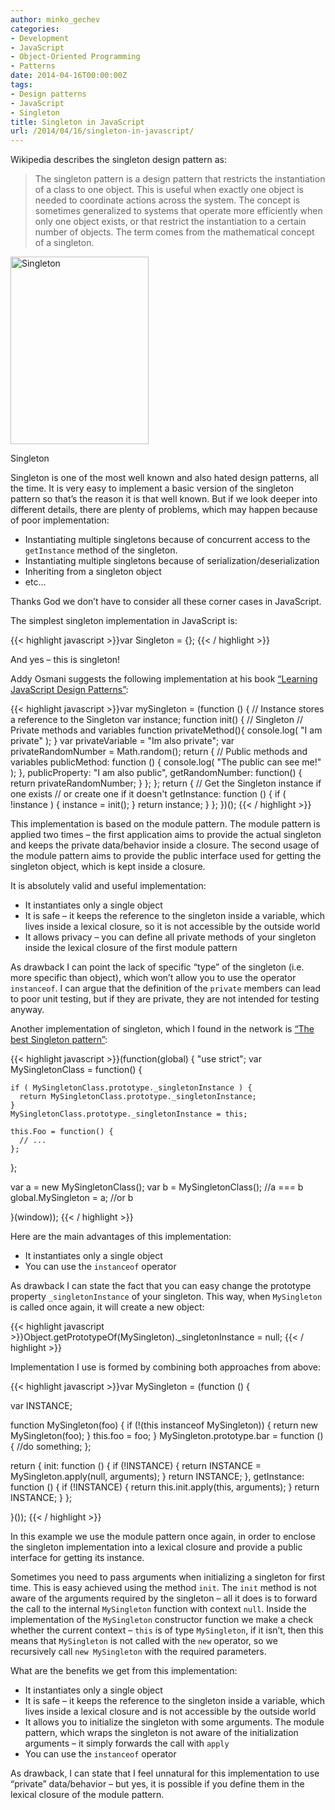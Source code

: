 ```yaml
---
author: minko_gechev
categories:
- Development
- JavaScript
- Object-Oriented Programming
- Patterns
date: 2014-04-16T00:00:00Z
tags:
- Design patterns
- JavaScript
- Singleton
title: Singleton in JavaScript
url: /2014/04/16/singleton-in-javascript/
---
```


Wikipedia describes the singleton design pattern as:

> The singleton pattern is a design pattern that restricts the instantiation of a class to one object. This is useful when exactly one object is needed to coordinate actions across the system. The concept is sometimes generalized to systems that operate more efficiently when only one object exists, or that restrict the instantiation to a certain number of objects. The term comes from the mathematical concept of a singleton. 

<div id="attachment_708" style="width: 231px" class="wp-caption aligncenter">
  <a href="/images/legacy/uploads2014/04/singleton.png"><img src="/images/legacy/uploads2014/04/singleton-221x300.png" alt="Singleton" width="221" height="300" class="size-medium wp-image-708" /></a><p class="wp-caption-text">
    Singleton
  </p>
</div>

Singleton is one of the most well known and also hated design patterns, all the time. It is very easy to implement a basic version of the singleton pattern so that’s the reason it is that well known. But if we look deeper into different details, there are plenty of problems, which may happen because of poor implementation:

*   Instantiating multiple singletons because of concurrent access to the `getInstance` method of the singleton.
*   Instantiating multiple singletons because of serialization/deserialization
*   Inheriting from a singleton object
*   etc...

Thanks God we don’t have to consider all these corner cases in JavaScript.

The simplest singleton implementation in JavaScript is:

{{< highlight javascript >}}var Singleton = {};
{{< / highlight >}}

And yes – this is singleton!

Addy Osmani suggests the following implementation at his book [“Learning JavaScript Design Patterns”][1]:

{{< highlight javascript >}}var mySingleton = (function () {
  // Instance stores a reference to the Singleton
  var instance;
  function init() {
    // Singleton
    // Private methods and variables
    function privateMethod(){
        console.log( "I am private" );
    }
    var privateVariable = "Im also private";
    var privateRandomNumber = Math.random();
    return {
      // Public methods and variables
      publicMethod: function () {
        console.log( "The public can see me!" );
      },
      publicProperty: "I am also public",
      getRandomNumber: function() {
        return privateRandomNumber;
      }
    };
  };
  return {
    // Get the Singleton instance if one exists
    // or create one if it doesn't
    getInstance: function () {
      if ( !instance ) {
        instance = init();
      }
      return instance;
    }
  };
})();
{{< / highlight >}}

This implementation is based on the module pattern. The module pattern is applied two times – the first application aims to provide the actual singleton and keeps the private data/behavior inside a closure. The second usage of the module pattern aims to provide the public interface used for getting the singleton object, which is kept inside a closure.

It is absolutely valid and useful implementation:

*   It instantiates only a single object
*   It is safe – it keeps the reference to the singleton inside a variable, which lives inside a lexical closure, so it is not accessible by the outside world
*   It allows privacy – you can define all private methods of your singleton inside the lexical closure of the first module pattern

As drawback I can point the lack of specific “type” of the singleton (i.e. more specific than object), which won’t allow you to use the operator `instanceof`. I can argue that the definition of the `private` members can lead to poor unit testing, but if they are private, they are not intended for testing anyway.

Another implementation of singleton, which I found in the network is [“The best Singleton pattern”][2]:

{{< highlight javascript >}}(function(global) {
  "use strict";
  var MySingletonClass = function() {

    if ( MySingletonClass.prototype._singletonInstance ) {
      return MySingletonClass.prototype._singletonInstance;
    }
    MySingletonClass.prototype._singletonInstance = this;

    this.Foo = function() {
      // ...
    };
  };

var a = new MySingletonClass();
var b = MySingletonClass();
//a === b
global.MySingleton = a; //or b

}(window));
{{< / highlight >}}

Here are the main advantages of this implementation:

*   It instantiates only a single object
*   You can use the `instanceof` operator

As drawback I can state the fact that you can easy change the prototype property `_singletonInstance` of your singleton. This way, when `MySingleton` is called once again, it will create a new object:

{{< highlight javascript >}}Object.getPrototypeOf(MySingleton)._singletonInstance = null;
{{< / highlight >}}

Implementation I use is formed by combining both approaches from above:

{{< highlight javascript >}}var MySingleton = (function () {

  var INSTANCE;

  function MySingleton(foo) {
    if (!(this instanceof MySingleton)) {
      return new MySingleton(foo);
    }
    this.foo = foo;
  }
  MySingleton.prototype.bar = function () {
    //do something;
  };

  return {
    init: function () {
      if (!INSTANCE) {
        return INSTANCE = MySingleton.apply(null, arguments);
      }
      return INSTANCE;
    },
    getInstance: function () {
      if (!INSTANCE) {
        return this.init.apply(this, arguments);
      }
      return INSTANCE;
    }
  };

}());
{{< / highlight >}}

In this example we use the module pattern once again, in order to enclose the singleton implementation into a lexical closure and provide a public interface for getting its instance.

Sometimes you need to pass arguments when initializing a singleton for first time. This is easy achieved using the method `init`. The `init` method is not aware of the arguments required by the singleton – all it does is to forward the call to the internal `MySingleton` function with context `null`. Inside the implementation of the `MySingleton` constructor function we make a check whether the current context – `this` is of type `MySingleton`, if it isn’t, then this means that `MySingleton` is not called with the `new` operator, so we recursively call `new MySingleton` with the required parameters.

What are the benefits we get from this implementation:

*   It instantiates only a single object
*   It is safe – it keeps the reference to the singleton inside a variable, which lives inside a lexical closure and is not accessible by the outside world
*   It allows you to initialize the singleton with some arguments. The module pattern, which wraps the singleton is not aware of the initialization arguments – it simply forwards the call with `apply`
*   You can use the `instanceof` operator

As drawback, I can state that I feel unnatural for this implementation to use “private” data/behavior – but yes, it is possible if you define them in the lexical closure of the module pattern.

 [1]: http://addyosmani.com/resources/essentialjsdesignpatterns/book/#singletonpatternjavascript
 [2]: http://stackoverflow.com/a/6733919/1106382